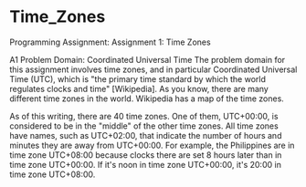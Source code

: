 # Time_Zones
Programming Assignment: Assignment 1: Time Zones

A1 Problem Domain: Coordinated Universal Time
The problem domain for this assignment involves time zones, and in particular Coordinated Universal Time (UTC), which is "the primary time standard by which the world regulates clocks and time" [Wikipedia]. As you know, there are many different time zones in the world. Wikipedia has a map of the time zones.

As of this writing, there are 40 time zones. One of them, UTC+00:00, is considered to be in the "middle" of the other time zones. All time zones have names, such as UTC+02:00, that indicate the number of hours and minutes they are away from UTC+00:00. For example, the Philippines are in time zone UTC+08:00 because clocks there are set 8 hours later than in time zone UTC+00:00. If it's noon in time zone UTC+00:00, it's 20:00 in time zone UTC+08:00.
